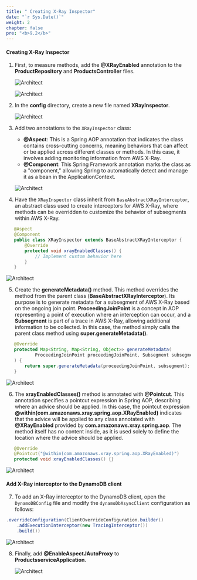```yaml
---
title: " Creating X-Ray Inspector"
date: "`r Sys.Date()`"
weight: 2
chapter: false
pre: "<b>9.2</b>"
---
```


#### Creating X-Ray Inspector

1. First, to measure methods, add the **@XRayEnabled** annotation to the **ProductRepository** and **ProductsController** files.

   ![Architect](/images/9/createInspect/01.png/?featherlight=false&width=60pc)

   ![Architect](/images/9/createInspect/011.png/?featherlight=false&width=60pc)

2. In the **config** directory, create a new file named **XRayInspector**.

   ![Architect](/images/9/createInspect/02.png/?featherlight=false&width=60pc)


3. Add two annotations to the `XRayInspector` class:
   - **@Aspect**: This is a Spring AOP annotation that indicates the class contains cross-cutting concerns, meaning behaviors that can affect or be applied across different classes or methods. In this case, it involves adding monitoring information from AWS X-Ray.
   - **@Component**: This Spring Framework annotation marks the class as a "component," allowing Spring to automatically detect and manage it as a bean in the ApplicationContext.

   ![Architect](/images/9/createInspect/03.png/?featherlight=false&width=60pc)


4. Have the `XRayInspector` class inherit from `BaseAbstractXRayInterceptor`, an abstract class used to create interceptors for AWS X-Ray, where methods can be overridden to customize the behavior of subsegments within AWS X-Ray.

```java
   @Aspect
   @Component
   public class XRayInspector extends BaseAbstractXRayInterceptor {
       @Override
       protected void xrayEnabledClasses() {
           // Implement custom behavior here
       }
   }

```
![Architect](/images/9/createInspect/04.png/?featherlight=false&width=60pc)


5. Create the **generateMetadata()** method. This method overrides the method from the parent class (**BaseAbstractXRayInterceptor**). Its purpose is to generate metadata for a subsegment of AWS X-Ray based on the ongoing join point. **ProceedingJoinPoint** is a concept in AOP representing a point of execution where an interception can occur, and a **Subsegment** is part of a trace in AWS X-Ray, allowing additional information to be collected. In this case, the method simply calls the parent class method using **super.generateMetadata()**.

```java
   @Override
   protected Map<String, Map<String, Object>> generateMetadata(
           ProceedingJoinPoint proceedingJoinPoint, Subsegment subsegment
   ) {
       return super.generateMetadata(proceedingJoinPoint, subsegment);
   }

```

![Architect](/images/9/createInspect/05.png/?featherlight=false&width=60pc)

6. The **xrayEnabledClasses()** method is annotated with **@Pointcut**. This annotation specifies a pointcut expression in Spring AOP, describing where an advice should be applied. In this case, the pointcut expression **@within(com.amazonaws.xray.spring.aop.XRayEnabled)** indicates that the advice will be applied to any class annotated with **@XRayEnabled** provided by **com.amazonaws.xray.spring.aop**. The method itself has no content inside, as it is used solely to define the location where the advice should be applied.

```java
   @Override
   @Pointcut("@within(com.amazonaws.xray.spring.aop.XRayEnabled)")
   protected void xrayEnabledClasses() {}
```
![Architect](/images/9/createInspect/06.png/?featherlight=false&width=60pc)

#### Add X-Ray interceptor to the DynamoDB client

7. To add an X-Ray interceptor to the DynamoDB client, open the `DynamoDBConfig` file and modify the `dynamoDbAsyncClient` configuration as follows:

```java
.overrideConfiguration(ClientOverrideConfiguration.builder()
    .addExecutionInterceptor(new TracingInterceptor())
    .build())

```
![Architect](/images/9/createInspect/07.png/?featherlight=false&width=60pc)

8. Finally, add **@EnableAspectJAutoProxy** to **ProductsserviceApplication**.

   ![Architect](/images/9/createInspect/08.png/?featherlight=false&width=60pc)
